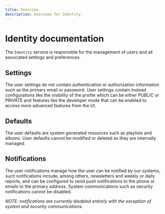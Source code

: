 ```yaml
---
title: Overview
description: Overview for Identity.
---
```


# Identity documentation

The `Identity` service is responsible for the management of users and all associated settings and preferences.

## Settings

The user settings do not contain authentication or authorization information such as the primary email or password. User settings contain instead configurations like the visibility of the profile which can be either PUBLIC or PRIVATE and features like the developer mode that can be enabled to access more advanced features from the UI.

## Defaults

The user defaults are system generated resources such as playlists and albums. User defaults cannot be modified or deleted as they are internally managed.

## Notifications

The user notifications manage how the user can be notified by our systems, such notifications include, among others, newsletters and weekly or daily reports, and can be configured to send push notifications to the phone or emails to the primary address. System communications such as security notifications cannot be disabled.

_NOTE: notifications are currently disabled entirely with the exception of system and security communications._